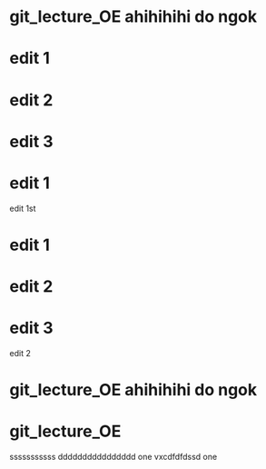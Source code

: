 
# git_lecture_OE ahihihihi do ngok

# edit 1
# edit 2
# edit 3

# edit 1
 edit 1st

# edit 1
# edit 2
# edit 3
 edit 2


# git_lecture_OE ahihihihi do ngok

# git_lecture_OE
sssssssssss
dddddddddddddddd
one
vxcdfdfdssd
 one
